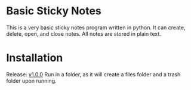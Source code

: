 # Basic Sticky Notes
This is a very basic sticky notes program written in python. 
It can create, delete, open, and close notes. All notes are stored in plain text.

# Installation
Release: [v1.0.0](https://github.com/taylahembra/BasicStickyNotes/releases/tag/v1.0.0)
Run in a folder, as it will create a files folder and a trash folder upon running.


